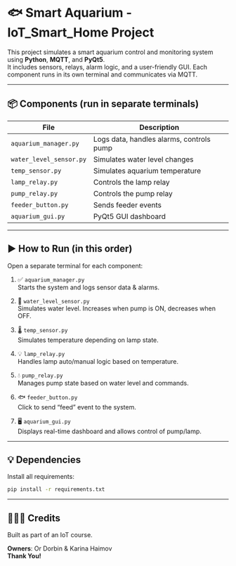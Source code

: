 # 🐟 Smart Aquarium - IoT_Smart_Home Project

This project simulates a smart aquarium control and monitoring system using **Python**, **MQTT**, and **PyQt5**.  
It includes sensors, relays, alarm logic, and a user-friendly GUI. Each component runs in its own terminal and communicates via MQTT.

---

## 📦 Components (run in separate terminals)

| File                      | Description                                  |
|---------------------------|----------------------------------------------|
| `aquarium_manager.py`     | Logs data, handles alarms, controls pump     |
| `water_level_sensor.py`   | Simulates water level changes                |
| `temp_sensor.py`          | Simulates aquarium temperature               |
| `lamp_relay.py`           | Controls the lamp relay                      |
| `pump_relay.py`           | Controls the pump relay                      |
| `feeder_button.py`        | Sends feeder events                          |
| `aquarium_gui.py`         | PyQt5 GUI dashboard                          |

---

## ▶️ How to Run (in this order)

Open a separate terminal for each component:

1. ✅ `aquarium_manager.py`  
   Starts the system and logs sensor data & alarms.

2. 🌊 `water_level_sensor.py`  
   Simulates water level. Increases when pump is ON, decreases when OFF.

3. 🌡️ `temp_sensor.py`  
   Simulates temperature depending on lamp state.

4. 💡 `lamp_relay.py`  
   Handles lamp auto/manual logic based on temperature.

5. 💧 `pump_relay.py`  
   Manages pump state based on water level and commands.

6. 🐟 `feeder_button.py`  
   Click to send “feed” event to the system.

7. 🖥️ `aquarium_gui.py`  
   Displays real-time dashboard and allows control of pump/lamp.

---

## 💡 Dependencies

Install all requirements:

```bash
pip install -r requirements.txt
```

---

## 👩🏻‍💻 Credits

Built as part of an IoT course.

**Owners**: Or Dorbin & Karina Haimov  
**Thank You!**
